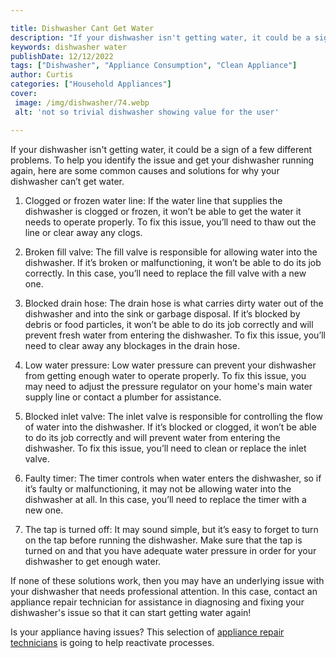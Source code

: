 ```yaml
---

title: Dishwasher Cant Get Water
description: "If your dishwasher isn't getting water, it could be a sign of a few different problems. To help you identify the issue and get you...keep going and find out"
keywords: dishwasher water
publishDate: 12/12/2022
tags: ["Dishwasher", "Appliance Consumption", "Clean Appliance"]
author: Curtis
categories: ["Household Appliances"]
cover: 
 image: /img/dishwasher/74.webp
 alt: 'not so trivial dishwasher showing value for the user'

---
```


If your dishwasher isn't getting water, it could be a sign of a few different problems. To help you identify the issue and get your dishwasher running again, here are some common causes and solutions for why your dishwasher can’t get water. 

1. Clogged or frozen water line: If the water line that supplies the dishwasher is clogged or frozen, it won’t be able to get the water it needs to operate properly. To fix this issue, you’ll need to thaw out the line or clear away any clogs. 

2. Broken fill valve: The fill valve is responsible for allowing water into the dishwasher. If it’s broken or malfunctioning, it won’t be able to do its job correctly. In this case, you’ll need to replace the fill valve with a new one. 

3. Blocked drain hose: The drain hose is what carries dirty water out of the dishwasher and into the sink or garbage disposal. If it’s blocked by debris or food particles, it won’t be able to do its job correctly and will prevent fresh water from entering the dishwasher. To fix this issue, you’ll need to clear away any blockages in the drain hose. 

4. Low water pressure: Low water pressure can prevent your dishwasher from getting enough water to operate properly. To fix this issue, you may need to adjust the pressure regulator on your home's main water supply line or contact a plumber for assistance. 

5. Blocked inlet valve: The inlet valve is responsible for controlling the flow of water into the dishwasher. If it’s blocked or clogged, it won’t be able to do its job correctly and will prevent water from entering the dishwasher. To fix this issue, you’ll need to clean or replace the inlet valve. 

6. Faulty timer: The timer controls when water enters the dishwasher, so if it’s faulty or malfunctioning, it may not be allowing water into the dishwasher at all. In this case, you’ll need to replace the timer with a new one.

7. The tap is turned off: It may sound simple, but it’s easy to forget to turn on the tap before running the dishwasher. Make sure that the tap is turned on and that you have adequate water pressure in order for your dishwasher to get enough water. 

If none of these solutions work, then you may have an underlying issue with your dishwasher that needs professional attention. In this case, contact an appliance repair technician for assistance in diagnosing and fixing your dishwasher's issue so that it can start getting water again!

Is your appliance having issues? This selection of <a href="/pages/appliance-repair-technicians/">appliance repair technicians</a> is going to help reactivate processes.